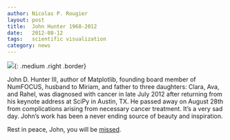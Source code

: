 ```yaml
---
author: Nicolas P. Rougier
layout: post
title:  John Hunter 1968-2012
date:   2012-08-12
tags:   scientific visualization
category: news
---
```


![]({{site.baseurl}}/images/JohnHunter.jpg){: .medium .right .border}

John D. Hunter III, author of Matplotlib, founding board member of NumFOCUS, husband
to Miriam, and father to three daughters: Clara, Ava, and Rahel, was diagnosed
with cancer in late July 2012 after returning from his keynote address at SciPy
in Austin, TX. He passed away on August 28th from complications arising from
necessary cancer treatment. It’s a very sad day. John’s work has been a never
ending source of beauty and inspiration.

Rest in peace, John, you will be [missed](http://numfocus.org/johnhunter/).
